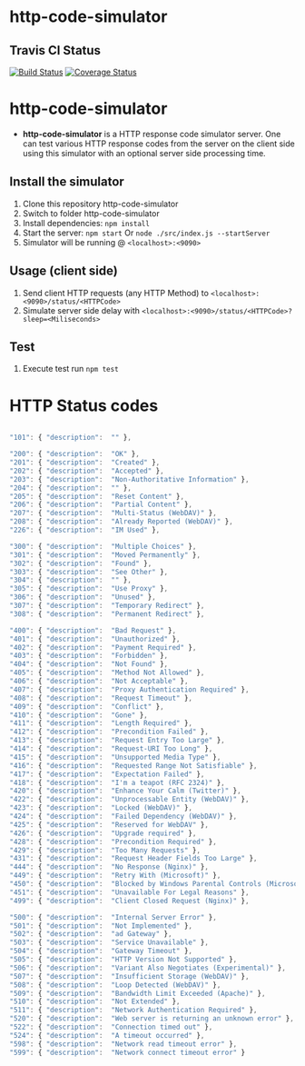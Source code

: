 # http-code-simulator

## Travis CI Status
[![Build Status](https://travis-ci.com/HydroCarbons/http-code-simulator.svg?branch=master)](https://travis-ci.com/HydroCarbons/http-code-simulator)
[![Coverage Status](https://coveralls.io/repos/github/HydroCarbons/http-code-simulator/badge.svg?branch=master)](https://coveralls.io/github/HydroCarbons/http-code-simulator?branch=master)

# http-code-simulator
- **http-code-simulator** is a HTTP response code simulator server. One can test various HTTP response codes from the server on the client side using this simulator with an optional server side processing time.

## Install the simulator
1. Clone this repository http-code-simulator
1. Switch to folder http-code-simulator
1. Install dependencies: ` npm install `
1. Start the server: ` npm start `  Or ` node ./src/index.js --startServer `
1. Simulator will be running @ ` <localhost>:<9090> `

## Usage (client side)
1. Send client HTTP requests (any HTTP Method) to ` <localhost>:<9090>/status/<HTTPCode> `
1. Simulate server side delay with ` <localhost>:<9090>/status/<HTTPCode>?sleep=<Miliseconds> `

## Test
1. Execute test run ` npm test `


# HTTP Status codes

```javascript

"101": { "description":  "" },

"200": { "description":  "OK" },
"201": { "description":  "Created" },
"202": { "description":  "Accepted" },
"203": { "description":  "Non-Authoritative Information" },
"204": { "description":  "" },
"205": { "description":  "Reset Content" },
"206": { "description":  "Partial Content" },
"207": { "description":  "Multi-Status (WebDAV)" },
"208": { "description":  "Already Reported (WebDAV)" },
"226": { "description":  "IM Used" },

"300": { "description":  "Multiple Choices" },
"301": { "description":  "Moved Permanently" },
"302": { "description":  "Found" },
"303": { "description":  "See Other" },
"304": { "description":  "" },
"305": { "description":  "Use Proxy" },
"306": { "description":  "Unused" },
"307": { "description":  "Temporary Redirect" },
"308": { "description":  "Permanent Redirect" },

"400": { "description":  "Bad Request" },
"401": { "description":  "Unauthorized" },
"402": { "description":  "Payment Required" },
"403": { "description":  "Forbidden" },
"404": { "description":  "Not Found" },
"405": { "description":  "Method Not Allowed" },
"406": { "description":  "Not Acceptable" },
"407": { "description":  "Proxy Authentication Required" },
"408": { "description":  "Request Timeout" },
"409": { "description":  "Conflict" },
"410": { "description":  "Gone" },
"411": { "description":  "Length Required" },
"412": { "description":  "Precondition Failed" },
"413": { "description":  "Request Entry Too Large" },
"414": { "description":  "Request-URI Too Long" },
"415": { "description":  "Unsupported Media Type" },
"416": { "description":  "Requested Range Not Satisfiable" },
"417": { "description":  "Expectation Failed" },
"418": { "description":  "I'm a teapot (RFC 2324)" },
"420": { "description":  "Enhance Your Calm (Twitter)" },
"422": { "description":  "Unprocessable Entity (WebDAV)" },
"423": { "description":  "Locked (WebDAV)" },
"424": { "description":  "Failed Dependency (WebDAV)" },
"425": { "description":  "Reserved for WebDAV" },
"426": { "description":  "Upgrade required" },
"428": { "description":  "Precondition Required" },
"429": { "description":  "Too Many Requests" },
"431": { "description":  "Request Header Fields Too Large" },
"444": { "description":  "No Response (Nginx)" },
"449": { "description":  "Retry With (Microsoft)" },
"450": { "description":  "Blocked by Windows Parental Controls (Microsoft)" },
"451": { "description":  "Unavailable For Legal Reasons" },
"499": { "description":  "Client Closed Request (Nginx)" },

"500": { "description":  "Internal Server Error" },
"501": { "description":  "Not Implemented" },
"502": { "description":  "ad Gateway" },
"503": { "description":  "Service Unavailable" },
"504": { "description":  "Gateway Timeout" },
"505": { "description":  "HTTP Version Not Supported" },
"506": { "description":  "Variant Also Negotiates (Experimental)" },
"507": { "description":  "Insufficient Storage (WebDAV)" },
"508": { "description":  "Loop Detected (WebDAV)" },
"509": { "description":  "Bandwidth Limit Exceeded (Apache)" },
"510": { "description":  "Not Extended" },
"511": { "description":  "Network Authentication Required" },
"520": { "description":  "Web server is returning an unknown error" },
"522": { "description":  "Connection timed out" },
"524": { "description":  "A timeout occurred" },
"598": { "description":  "Network read timeout error" },
"599": { "description":  "Network connect timeout error" }

```
